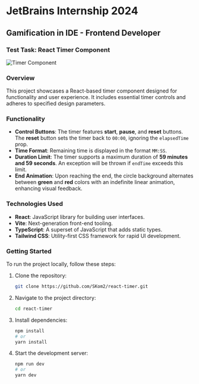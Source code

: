 # JetBrains Internship 2024

## Gamification in IDE - Frontend Developer

### Test Task: React Timer Component

![Timer Component](https://github.com/SKom2/kotlin-js-text-editor/assets/103752057/bcfd650a-ca87-4e7c-b52d-533e6a20f982)

### Overview

This project showcases a React-based timer component designed for functionality and user experience. It includes essential timer controls and adheres to specified design parameters.

### Functionality

- **Control Buttons**: The timer features **start**, **pause**, and **reset** buttons. The **reset** button sets the timer back to `00:00`, ignoring the `elapsedTime` prop.
- **Time Format**: Remaining time is displayed in the format `MM:SS`.
- **Duration Limit**: The timer supports a maximum duration of **59 minutes and 59 seconds**. An exception will be thrown if `endTime` exceeds this limit.
- **End Animation**: Upon reaching the end, the circle background alternates between **green** and **red** colors with an indefinite linear animation, enhancing visual feedback.

### Technologies Used

- **React**: JavaScript library for building user interfaces.
- **Vite**: Next-generation front-end tooling.
- **TypeScript**: A superset of JavaScript that adds static types.
- **Tailwind CSS**: Utility-first CSS framework for rapid UI development.

### Getting Started

To run the project locally, follow these steps:

1. Clone the repository:
   ```bash
   git clone https://github.com/SKom2/react-timer.git
   ```
2. Navigate to the project directory:
   ```bash
   cd react-timer
   ```
3. Install dependencies:
   ```bash
   npm install
   # or
   yarn install
   ```
4. Start the development server:
    ```bash
   npm run dev
    # or
    yarn dev
   ```
